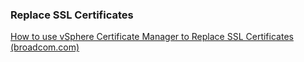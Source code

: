 ### Replace SSL Certificates

[How to use vSphere Certificate Manager to Replace SSL Certificates (broadcom.com)](https://knowledge.broadcom.com/external/article?articleNumber=318946)



